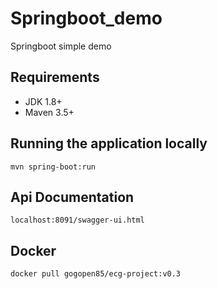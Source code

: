 # Springboot_demo
Springboot simple demo
## Requirements
* JDK 1.8+
* Maven 3.5+

## Running the application locally
```
mvn spring-boot:run
```

## Api Documentation
```
localhost:8091/swagger-ui.html
```

## Docker
```
docker pull gogopen85/ecg-project:v0.3
```
